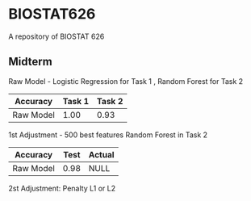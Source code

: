 # BIOSTAT626
A repository of BIOSTAT 626

## Midterm
Raw Model - Logistic Regression for Task 1 , Random Forest for Task 2


| Accuracy    | Task 1      | Task 2     |
| ----------- | ----------- |----------- |
| Raw Model   |  1.00       | 0.93       |

1st Adjustment - 500 best features Random Forest in Task 2

| Accuracy    | Test        | Actual     |
| ----------- | ----------- |----------- |
| Raw Model   |  0.98       | NULL       |

  
2st Adjustment: Penalty L1 or L2